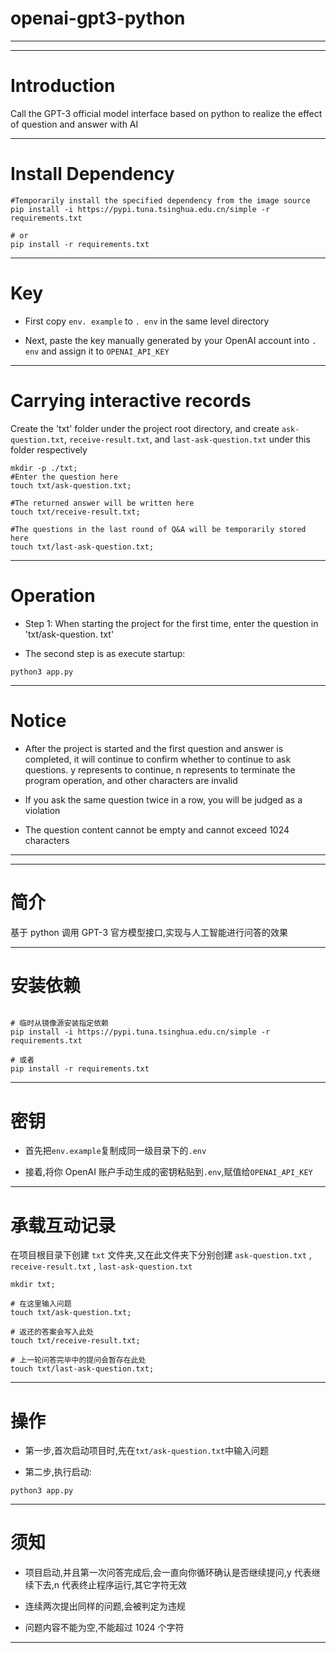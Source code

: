 # openai-gpt3-python

<hr>
<hr>

# Introduction

Call the GPT-3 official model interface based on python to realize the effect of question and answer with AI

<hr>

# Install Dependency

```
#Temporarily install the specified dependency from the image source
pip install -i https://pypi.tuna.tsinghua.edu.cn/simple -r requirements.txt

# or
pip install -r requirements.txt

```

<hr>

# Key

- First copy `env. example` to `. env` in the same level directory

- Next, paste the key manually generated by your OpenAI account into `. env` and assign it to `OPENAI_API_KEY`

<hr>

# Carrying interactive records

Create the 'txt' folder under the project root directory, and create `ask-question.txt`, `receive-result.txt`, and `last-ask-question.txt` under this folder respectively

```
mkdir -p ./txt;
#Enter the question here
touch txt/ask-question.txt;

#The returned answer will be written here
touch txt/receive-result.txt;

#The questions in the last round of Q&A will be temporarily stored here
touch txt/last-ask-question.txt;
```

<hr>

# Operation

- Step 1: When starting the project for the first time, enter the question in 'txt/ask-question. txt'

- The second step is as execute startup:

```
python3 app.py

```

<hr>

# Notice

- After the project is started and the first question and answer is completed, it will continue to confirm whether to continue to ask questions. y represents to continue, n represents to terminate the program operation, and other characters are invalid

- If you ask the same question twice in a row, you will be judged as a violation

- The question content cannot be empty and cannot exceed 1024 characters

<hr>
<hr>

# 简介

基于 python 调用 GPT-3 官方模型接口,实现与人工智能进行问答的效果

<hr>

# 安装依赖

```

# 临时从镜像源安装指定依赖
pip install -i https://pypi.tuna.tsinghua.edu.cn/simple -r requirements.txt

# 或者
pip install -r requirements.txt

```

<hr>

# 密钥

- 首先把`env.example`复制成同一级目录下的`.env`

- 接着,将你 OpenAI 账户手动生成的密钥粘贴到`.env`,赋值给`OPENAI_API_KEY`

<hr>

# 承载互动记录

在项目根目录下创建 `txt` 文件夹,又在此文件夹下分别创建 `ask-question.txt` , `receive-result.txt` , `last-ask-question.txt`

```
mkdir txt;

# 在这里输入问题
touch txt/ask-question.txt;

# 返还的答案会写入此处
touch txt/receive-result.txt;

# 上一轮问答完毕中的提问会暂存在此处
touch txt/last-ask-question.txt;

```

<hr>

# 操作

- 第一步,首次启动项目时,先在`txt/ask-question.txt`中输入问题

- 第二步,执行启动:

```
python3 app.py

```

<hr>

# 须知

- 项目启动,并且第一次问答完成后,会一直向你循环确认是否继续提问,y 代表继续下去,n 代表终止程序运行,其它字符无效

- 连续两次提出同样的问题,会被判定为违规

- 问题内容不能为空,不能超过 1024 个字符

<hr>
